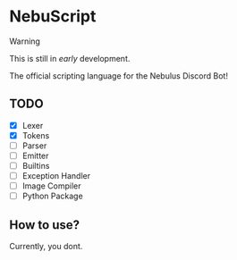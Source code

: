 # NebuScript
> [!WARNING]  
> This is still in *early* development.

The official scripting language for the Nebulus Discord Bot!

## TODO
* [x] Lexer
* [x] Tokens
* [ ] Parser
* [ ] Emitter
* [ ] Builtins
* [ ] Exception Handler
* [ ] Image Compiler
* [ ] Python Package

## How to use?
Currently, you dont.